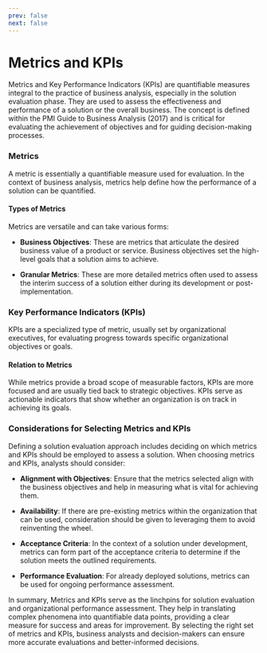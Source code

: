```yaml
---
prev: false
next: false
---
```


# Metrics and KPIs

Metrics and Key Performance Indicators (KPIs) are quantifiable measures integral to the practice of business analysis, especially in the solution evaluation phase. They are used to assess the effectiveness and performance of a solution or the overall business. The concept is defined within the PMI Guide to Business Analysis (2017) and is critical for evaluating the achievement of objectives and for guiding decision-making processes.

### Metrics

A metric is essentially a quantifiable measure used for evaluation. In the context of business analysis, metrics help define how the performance of a solution can be quantified.

#### Types of Metrics

Metrics are versatile and can take various forms:

- **Business Objectives**: These are metrics that articulate the desired business value of a product or service. Business objectives set the high-level goals that a solution aims to achieve.

- **Granular Metrics**: These are more detailed metrics often used to assess the interim success of a solution either during its development or post-implementation.

### Key Performance Indicators (KPIs)

KPIs are a specialized type of metric, usually set by organizational executives, for evaluating progress towards specific organizational objectives or goals.

#### Relation to Metrics

While metrics provide a broad scope of measurable factors, KPIs are more focused and are usually tied back to strategic objectives. KPIs serve as actionable indicators that show whether an organization is on track in achieving its goals.

### Considerations for Selecting Metrics and KPIs

Defining a solution evaluation approach includes deciding on which metrics and KPIs should be employed to assess a solution. When choosing metrics and KPIs, analysts should consider:

- **Alignment with Objectives**: Ensure that the metrics selected align with the business objectives and help in measuring what is vital for achieving them.

- **Availability**: If there are pre-existing metrics within the organization that can be used, consideration should be given to leveraging them to avoid reinventing the wheel.

- **Acceptance Criteria**: In the context of a solution under development, metrics can form part of the acceptance criteria to determine if the solution meets the outlined requirements.

- **Performance Evaluation**: For already deployed solutions, metrics can be used for ongoing performance assessment.

In summary, Metrics and KPIs serve as the linchpins for solution evaluation and organizational performance assessment. They help in translating complex phenomena into quantifiable data points, providing a clear measure for success and areas for improvement. By selecting the right set of metrics and KPIs, business analysts and decision-makers can ensure more accurate evaluations and better-informed decisions.
